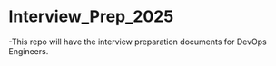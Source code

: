 # Interview_Prep_2025

-This repo will have the interview preparation documents for DevOps Engineers.
